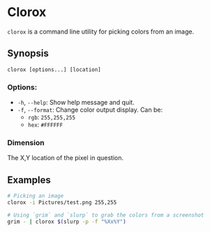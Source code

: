 # Clorox
`clorox` is a command line utility for picking colors from an image.

## Synopsis
```
clorox [options...] [location]
```

### Options:
* `-h`, `--help`: Show help message and quit.
* `-f`, `--format`: Change color output display. Can be:
  * `rgb`: `255,255,255`
  * `hex`: `#FFFFFF`

### Dimension 
The X,Y location of the pixel in question. 

## Examples
```sh
# Picking an image
clorox -i Pictures/test.png 255,255

# Using `grim` and `slurp` to grab the colors from a screenshot
grim - | clorox $(slurp -p -f "%Xx%Y")
```
